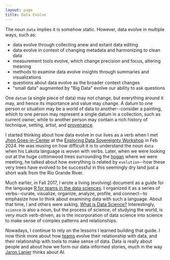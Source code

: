 ```yaml
---
layout: page
title: Data Evolve
---
```


The noun `data` implies it is somehow static. However, data evolve in multiple ways, such as:

- data evolve through collecting anew and extant data editing
- data evolve in context of changing metadata and harmonizing to clean data
- measurement tools evolve, which change precision and focus, altering meaning
- methods to examine data evolve insights through summaries and visualizations
- questions about data evolve as the broader context changes
- "small data" augmented by "Big Data" evolve our ability to ask questions

One `datum` (a single piece of data) may not change, but everything around it may, and hence its importance and value may change. A datum to one person or situation may be a world of data to another--consider a painting, which to one person may represent a single datum in a collection, such as current owner, while to another person may contain a rich history of technique, setting, artist, and [provenance](https://www.merriam-webster.com/dictionary/provenance).

I started thinking about how data evolve in our lives as a verb when I met
[Jhon Goes-in-Center](https://thebrintonmuseum.org/jhon-duane-goes-in-center-2020-brinton-101/)
at the
[Exploring Data Sovereignty Workshop](https://ncar.ucar.edu/exploring-data-sovereignty-workshop) in Feb 2024.
He was musing on how difficult it is to understand the noun `data` when his Lakota language is woven with verbs. Later, when we were looking out at the huge cottonwood trees surrounding the [hogan](https://www.sipi.edu/pdf/SIPI_Campus_Map.pdf) where we were meeting, he talked about how everything is related by `evolution`--how these very trees have evolved to be successful in this seemingly dry land just a short walk from the Rio Grande River.

Much earlier, in Fall 2017, I wrote a living (evolving) document as a guide for the language [R for teams in the data sciences](https://github.com/UW-Madison-DataScience/R_for_data_sciences). I organized it as a series of verbs--curate, visualize, organize, analyze, profile, and connect--to emphasize how to think about examining data with such a language.
About that time, I and others were asking, [What is Data Science?](/What-is-Data-Science/)
Interestingly, `science` is also a noun, but the process of science, of studying the world,
is very much verb-driven, as is the incorporation of data science into science to make sense of complex patterns and relationships.

Nowadays, I continue to rely on the lessons I learned building that guide.
I now think more about how [teams](/pages/team/) evolve their relationship with data,
and their relationship with tools to make sense of data.
Data is really about people and about how we form our data-informed stories,
much in the way [Jaron Lanier](/Jaron-Lanier-There-is-no-AI/) thinks about AI.



